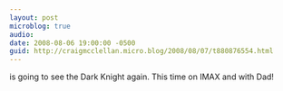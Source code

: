 ```yaml
---
layout: post
microblog: true
audio: 
date: 2008-08-06 19:00:00 -0500
guid: http://craigmcclellan.micro.blog/2008/08/07/t880876554.html
---
```

is going to see the Dark Knight again. This time on IMAX and with Dad!
